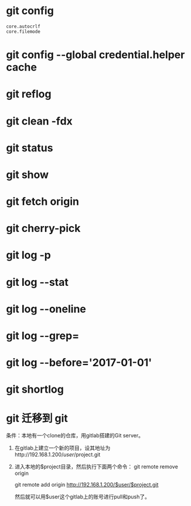 # git config
    core.autocrlf
    core.filemode

# git config --global credential.helper cache

# git reflog

# git clean -fdx

# git status

# git show

# git fetch origin

# git cherry-pick

# git log -p
# git log --stat
# git log --oneline
# git log --grep=<pattern>
# git log --before='2017-01-01'

# git shortlog

# git 迁移到 git

条件：本地有一个clone的仓库，用gitlab搭建的Git server。

1. 在gitlab上建立一个新的项目，设其地址为http://192.168.1.200/$user/$project.git

1. 进入本地的$project目录，然后执行下面两个命令：
    git remote remove origin

    git remote add origin http://192.168.1.200/$user/$project.git

    然后就可以用$user这个gitlab上的账号进行pull和push了。
